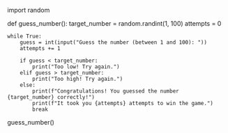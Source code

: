 import random

def guess_number():
    target_number = random.randint(1, 100)
    attempts = 0

    while True:
        guess = int(input("Guess the number (between 1 and 100): "))
        attempts += 1

        if guess < target_number:
            print("Too low! Try again.")
        elif guess > target_number:
            print("Too high! Try again.")
        else:
            print(f"Congratulations! You guessed the number {target_number} correctly!")
            print(f"It took you {attempts} attempts to win the game.")
            break

guess_number()
